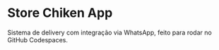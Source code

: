 # Store Chiken App

Sistema de delivery com integração via WhatsApp, feito para rodar no GitHub Codespaces.